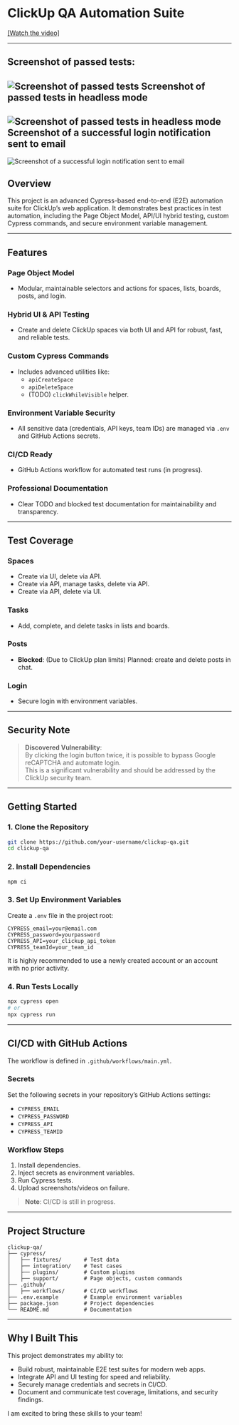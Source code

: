 # ClickUp QA Automation Suite

[[Watch the video]](https://youtu.be/SQZJPT9bs6c)  

---
Screenshot of passed tests:
---
![Screenshot of passed tests](assets/Screenshot1.png)
Screenshot of passed tests in headless mode
---
![Screenshot of passed tests in headless mode](assets/Screenshot2.png)  
Screenshot of a successful login notification sent to email
---
![Screenshot of a successful login notification sent to email](assets/Screenshot3.png)

## Overview
This project is an advanced Cypress-based end-to-end (E2E) automation suite for ClickUp’s web application. It demonstrates best practices in test automation, including the Page Object Model, API/UI hybrid testing, custom Cypress commands, and secure environment variable management.

---

## Features

### Page Object Model
- Modular, maintainable selectors and actions for spaces, lists, boards, posts, and login.

### Hybrid UI & API Testing
- Create and delete ClickUp spaces via both UI and API for robust, fast, and reliable tests.

### Custom Cypress Commands
- Includes advanced utilities like:
    - `apiCreateSpace`
    - `apiDeleteSpace`
    - (TODO) `clickWhileVisible` helper.

### Environment Variable Security
- All sensitive data (credentials, API keys, team IDs) are managed via `.env` and GitHub Actions secrets.

### CI/CD Ready
- GitHub Actions workflow for automated test runs (in progress).

### Professional Documentation
- Clear TODO and blocked test documentation for maintainability and transparency.

---

## Test Coverage

### Spaces
- Create via UI, delete via API.
- Create via API, manage tasks, delete via API.
- Create via API, delete via UI.

### Tasks
- Add, complete, and delete tasks in lists and boards.

### Posts
- **Blocked**: (Due to ClickUp plan limits) Planned: create and delete posts in chat.

### Login
- Secure login with environment variables.

---

## Security Note
> **Discovered Vulnerability**:  
> By clicking the login button twice, it is possible to bypass Google reCAPTCHA and automate login.  
> This is a significant vulnerability and should be addressed by the ClickUp security team.

---

## Getting Started

### 1. Clone the Repository
```bash
git clone https://github.com/your-username/clickup-qa.git
cd clickup-qa
```

### 2. Install Dependencies
```bash
npm ci
```

### 3. Set Up Environment Variables
Create a `.env` file in the project root:
```plaintext
CYPRESS_email=your@email.com
CYPRESS_password=yourpassword
CYPRESS_API=your_clickup_api_token
CYPRESS_teamId=your_team_id
```
It is highly recommended to use a newly created account or an account with no prior activity.

### 4. Run Tests Locally
```bash
npx cypress open
# or
npx cypress run
```

---

## CI/CD with GitHub Actions
The workflow is defined in `.github/workflows/main.yml`.

### Secrets
Set the following secrets in your repository’s GitHub Actions settings:
- `CYPRESS_EMAIL`
- `CYPRESS_PASSWORD`
- `CYPRESS_API`
- `CYPRESS_TEAMID`

### Workflow Steps
1. Install dependencies.
2. Inject secrets as environment variables.
3. Run Cypress tests.
4. Upload screenshots/videos on failure.

> **Note**: CI/CD is still in progress.

---

## Project Structure
```
clickup-qa/
├── cypress/
│   ├── fixtures/       # Test data
│   ├── integration/    # Test cases
│   ├── plugins/        # Custom plugins
│   ├── support/        # Page objects, custom commands
├── .github/
│   ├── workflows/      # CI/CD workflows
├── .env.example        # Example environment variables
├── package.json        # Project dependencies
└── README.md           # Documentation
```

---

## Why I Built This
This project demonstrates my ability to:
- Build robust, maintainable E2E test suites for modern web apps.
- Integrate API and UI testing for speed and reliability.
- Securely manage credentials and secrets in CI/CD.
- Document and communicate test coverage, limitations, and security findings.

I am excited to bring these skills to your team!
